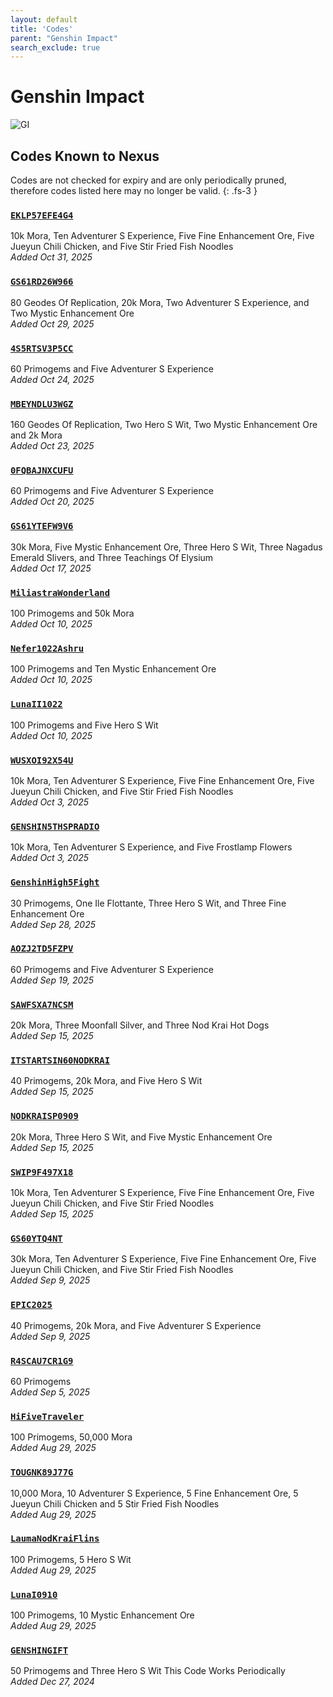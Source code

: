 ```yaml
---
layout: default
title: 'Codes'
parent: "Genshin Impact"
search_exclude: true
---
```


# Genshin Impact

![GI](https://cdn.discordapp.com/emojis/1323743234974814211.png)

## Codes Known to Nexus

Codes are not checked for expiry and are only periodically pruned, therefore codes listed here may no longer be valid.
{: .fs-3 }

### [`EKLP57EFE4G4`](https://genshin.hoyoverse.com/en/gift?code=EKLP57EFE4G4)

10k Mora, Ten Adventurer S Experience, Five Fine Enhancement Ore, Five Jueyun Chili Chicken, and Five Stir Fried Fish Noodles<br />*Added Oct 31, 2025*

### [`GS61RD26W966`](https://genshin.hoyoverse.com/en/gift?code=GS61RD26W966)

80 Geodes Of Replication, 20k Mora, Two Adventurer S Experience, and Two Mystic Enhancement Ore<br />*Added Oct 29, 2025*

### [`4S5RTSV3P5CC`](https://genshin.hoyoverse.com/en/gift?code=4S5RTSV3P5CC)

60 Primogems and Five Adventurer S Experience<br />*Added Oct 24, 2025*

### [`MBEYNDLU3WGZ`](https://genshin.hoyoverse.com/en/gift?code=MBEYNDLU3WGZ)

160 Geodes Of Replication, Two Hero S Wit, Two Mystic Enhancement Ore and 2k Mora<br />*Added Oct 23, 2025*

### [`0FQBAJNXCUFU`](https://genshin.hoyoverse.com/en/gift?code=0FQBAJNXCUFU)

60 Primogems and Five Adventurer S Experience<br />*Added Oct 20, 2025*

### [`GS61YTEFW9V6`](https://genshin.hoyoverse.com/en/gift?code=GS61YTEFW9V6)

30k Mora, Five Mystic Enhancement Ore, Three Hero S Wit, Three Nagadus Emerald Slivers, and Three Teachings Of Elysium<br />*Added Oct 17, 2025*

### [`MiliastraWonderland`](https://genshin.hoyoverse.com/en/gift?code=MiliastraWonderland)

100 Primogems and 50k Mora<br />*Added Oct 10, 2025*

### [`Nefer1022Ashru`](https://genshin.hoyoverse.com/en/gift?code=Nefer1022Ashru)

100 Primogems and Ten Mystic Enhancement Ore<br />*Added Oct 10, 2025*

### [`LunaII1022`](https://genshin.hoyoverse.com/en/gift?code=LunaII1022)

100 Primogems and Five Hero S Wit<br />*Added Oct 10, 2025*

### [`WUSXOI92X54U`](https://genshin.hoyoverse.com/en/gift?code=WUSXOI92X54U)

10k Mora, Ten Adventurer S Experience, Five Fine Enhancement Ore, Five Jueyun Chili Chicken, and Five Stir Fried Fish Noodles<br />*Added Oct 3, 2025*

### [`GENSHIN5THSPRADIO`](https://genshin.hoyoverse.com/en/gift?code=GENSHIN5THSPRADIO)

10k Mora, Ten Adventurer S Experience, and Five Frostlamp Flowers<br />*Added Oct 3, 2025*

### [`GenshinHigh5Fight`](https://genshin.hoyoverse.com/en/gift?code=GenshinHigh5Fight)

30 Primogems, One Ile Flottante, Three Hero S Wit, and Three Fine Enhancement Ore<br />*Added Sep 28, 2025*

### [`AOZJ2TD5FZPV`](https://genshin.hoyoverse.com/en/gift?code=AOZJ2TD5FZPV)

60 Primogems and Five Adventurer S Experience<br />*Added Sep 19, 2025*

### [`SAWFSXA7NCSM`](https://genshin.hoyoverse.com/en/gift?code=SAWFSXA7NCSM)

20k Mora, Three Moonfall Silver, and Three Nod Krai Hot Dogs<br />*Added Sep 15, 2025*

### [`ITSTARTSIN60NODKRAI`](https://genshin.hoyoverse.com/en/gift?code=ITSTARTSIN60NODKRAI)

40 Primogems, 20k Mora, and Five Hero S Wit<br />*Added Sep 15, 2025*

### [`NODKRAISP0909`](https://genshin.hoyoverse.com/en/gift?code=NODKRAISP0909)

20k Mora, Three Hero S Wit, and Five Mystic Enhancement Ore<br />*Added Sep 15, 2025*

### [`SWIP9F497X18`](https://genshin.hoyoverse.com/en/gift?code=SWIP9F497X18)

10k Mora, Ten Adventurer S Experience, Five Fine Enhancement Ore, Five Jueyun Chili Chicken, and Five Stir Fried Noodles<br />*Added Sep 15, 2025*

### [`GS60YTQ4NT`](https://genshin.hoyoverse.com/en/gift?code=GS60YTQ4NT)

30k Mora, Ten Adventurer S Experience, Five Fine Enhancement Ore, Five Jueyun Chili Chicken, and Five Stir Fried Fish Noodles<br />*Added Sep 9, 2025*

### [`EPIC2025`](https://genshin.hoyoverse.com/en/gift?code=EPIC2025)

40 Primogems, 20k Mora, and Five Adventurer S Experience<br />*Added Sep 9, 2025*

### [`R4SCAU7CR1G9`](https://genshin.hoyoverse.com/en/gift?code=R4SCAU7CR1G9)

60 Primogems<br />*Added Sep 5, 2025*

### [`HiFiveTraveler`](https://genshin.hoyoverse.com/en/gift?code=HiFiveTraveler)

100 Primogems, 50,000 Mora<br />*Added Aug 29, 2025*

### [`TOUGNK89J77G`](https://genshin.hoyoverse.com/en/gift?code=TOUGNK89J77G)

10,000 Mora, 10 Adventurer S Experience, 5 Fine Enhancement Ore, 5 Jueyun Chili Chicken and 5 Stir Fried Fish Noodles<br />*Added Aug 29, 2025*

### [`LaumaNodKraiFlins`](https://genshin.hoyoverse.com/en/gift?code=LaumaNodKraiFlins)

100 Primogems, 5 Hero S Wit<br />*Added Aug 29, 2025*

### [`LunaI0910`](https://genshin.hoyoverse.com/en/gift?code=LunaI0910)

100 Primogems, 10 Mystic Enhancement Ore<br />*Added Aug 29, 2025*

### [`GENSHINGIFT`](https://genshin.hoyoverse.com/en/gift?code=GENSHINGIFT)

50 Primogems and Three Hero S Wit  This Code Works Periodically<br />*Added Dec 27, 2024*